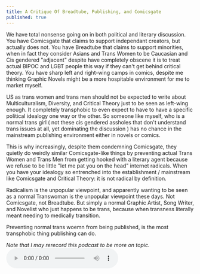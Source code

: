 ```yaml
---
title: A Critique Of Breadtube, Publishing, and Comicsgate
published: true
---
```

We have total nonsense going on in both political and literary discussion. You have Comicsgate that claims to support independant creators, but actually does not. You have Breadtube that claims to support minorities, when in fact they consider Asians and Trans Women to be Caucasian and Cis gendered "adjacent" despite have completely obscene it is to treat actual BIPOC and LGBT people this way if they can't get behind critical theory. You have sharp left and right-wing camps in comics, despite me thinking Graphic Novels might be a more hospitable environment for me to market myself.

US as trans women and trans men should not be expected to write about Multiculturalism, Diversity, and Critical Theory just to be seen as left-wing enough. It completely transphobic to even expect to have to have a specific political idealogy one way or the other. So someone like myself, who is a normal trans girl ( not these cis gendered assholes that don't understand trans issues at all, yet dominating the discussion ) has no chance in the mainstream publishing environment either in novels or comics.

This is why increasingly, despite them condemning Comicsgate, they quietly do weirdly similar Comicsgate-like things by preventing actual Trans Women and Trans Men from getting hooked with a literary agent because we refuse to be little "let me pat you on the head" internet radicals. When you have your idealogy so entrenched into the establishment / mainstream like Comicsgate and Critical Theory: it is not radical by definition.

Radicalism is the unpopular viewpoint, and apparently wanting to be seen as a normal Transwoman is the unpopular viewpoint these days. Not Comicsgate, not Breadtube. But simply a normal Graphic Artist, Song Writer, and Novelist who just happens to be trans, because when transness literally meant needing to medically transition.

Preventing normal trans woemn from being published, is the most transphobic thing publishing can do.

<i>Note that I may rerecord this podcast to be more on topic.</i>
<audio controls>
  <source src="https://lwflouisa.github.io/Weavercast/audio/criticaltheorypublishingandanticomicsgate.mp3" type="audio/mpeg">
</audio>
